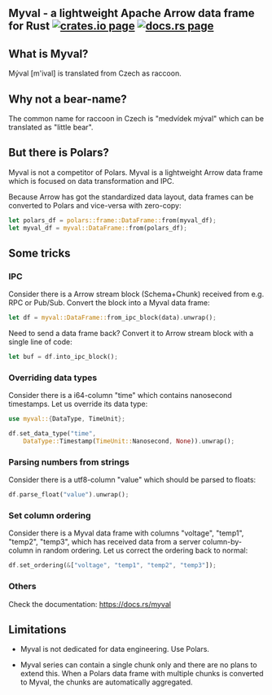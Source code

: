 <h2>
  Myval - a lightweight Apache Arrow data frame for Rust
  <a href="https://crates.io/crates/myval"><img alt="crates.io page" src="https://img.shields.io/crates/v/myval.svg"></img></a>
  <a href="https://docs.rs/myval"><img alt="docs.rs page" src="https://docs.rs/myval/badge.svg"></img></a>
</h2>

## What is Myval?

Mýval [m'ival] is translated from Czech as raccoon.

## Why not a bear-name?

The common name for raccoon in Czech is "medvídek mýval" which can be
translated as "little bear".

## But there is Polars?

Myval is not a competitor of Polars. Myval is a lightweight Arrow data frame
which is focused on data transformation and IPC.

Because Arrow has got the standardized data layout, data frames can be
converted to Polars and vice-versa with zero-copy:

```rust
let polars_df = polars::frame::DataFrame::from(myval_df);
let myval_df = myval::DataFrame::from(polars_df);
```

## Some tricks

### IPC

Consider there is a Arrow stream block (Schema+Chunk) received from e.g. RPC or
Pub/Sub. Convert the block into a Myval data frame:

```rust
let df = myval::DataFrame::from_ipc_block(data).unwrap();
```

Need to send a data frame back? Convert it to Arrow stream block with a single
line of code:

```rust
let buf = df.into_ipc_block();
```

### Overriding data types

Consider there is a i64-column "time" which contains nanosecond timestamps. Let
us override its data type:

```rust
use myval::{DataType, TimeUnit};

df.set_data_type("time",
    DataType::Timestamp(TimeUnit::Nanosecond, None)).unwrap();
```

### Parsing numbers from strings

Consider there is a utf8-column "value" which should be parsed to floats:

```rust
df.parse_float("value").unwrap();
```

### Set column ordering

Consider there is a Myval data frame with columns "voltage", "temp1", "temp2",
"temp3", which has received data from a server column-by-column in random
ordering. Let us correct the ordering back to normal:

```rust
df.set_ordering(&["voltage", "temp1", "temp2", "temp3"]);
```

### Others

Check the documentation: <https://docs.rs/myval>

## Limitations

* Myval is not dedicated for data engineering. Use Polars.

* Myval series can contain a single chunk only and there are no plans to extend
this. When a Polars data frame with multiple chunks is converted to Myval, the
chunks are automatically aggregated.
